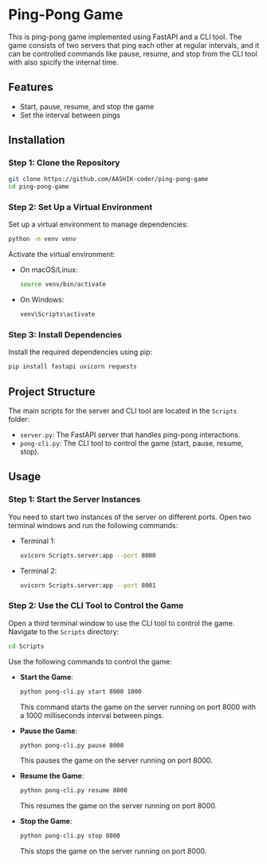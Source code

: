 # Ping-Pong Game

This is ping-pong game implemented using FastAPI and a CLI tool. The game consists of two servers that ping each other at regular intervals, and it can be controlled commands like pause, resume, and stop from the CLI tool with also spicify the internal time.

## Features

- Start, pause, resume, and stop the game
- Set the interval between pings

## Installation

### Step 1: Clone the Repository
   ```bash
   git clone https://github.com/AASHIK-coder/ping-pong-game
   cd ping-pong-game
```

### Step 2: Set Up a Virtual Environment

Set up a virtual environment to manage dependencies:

```bash
python -m venv venv
```

Activate the virtual environment:

- On macOS/Linux:
  ```bash
  source venv/bin/activate
  ```
- On Windows:
  ```bash
  venv\Scripts\activate
  ```

### Step 3: Install Dependencies

Install the required dependencies using pip:

```bash
pip install fastapi uvicorn requests
```

## Project Structure

The main scripts for the server and CLI tool are located in the `Scripts` folder:

- `server.py`: The FastAPI server that handles ping-pong interactions.
- `pong-cli.py`: The CLI tool to control the game (start, pause, resume, stop).

## Usage

### Step 1: Start the Server Instances

You need to start two instances of the server on different ports. Open two terminal windows and run the following commands:

- Terminal 1:
  ```bash
  uvicorn Scripts.server:app --port 8000
  ```

- Terminal 2:
  ```bash
  uvicorn Scripts.server:app --port 8001
  ```

### Step 2: Use the CLI Tool to Control the Game

Open a third terminal window to use the CLI tool to control the game. Navigate to the `Scripts` directory:

```bash
cd Scripts
```

Use the following commands to control the game:

- **Start the Game**:
  ```bash
  python pong-cli.py start 8000 1000
  ```
  This command starts the game on the server running on port 8000 with a 1000 milliseconds interval between pings.

- **Pause the Game**:
  ```bash
  python pong-cli.py pause 8000
  ```
  This pauses the game on the server running on port 8000.

- **Resume the Game**:
  ```bash
  python pong-cli.py resume 8000
  ```
  This resumes the game on the server running on port 8000.

- **Stop the Game**:
  ```bash
  python pong-cli.py stop 8000
  ```
  This stops the game on the server running on port 8000.
